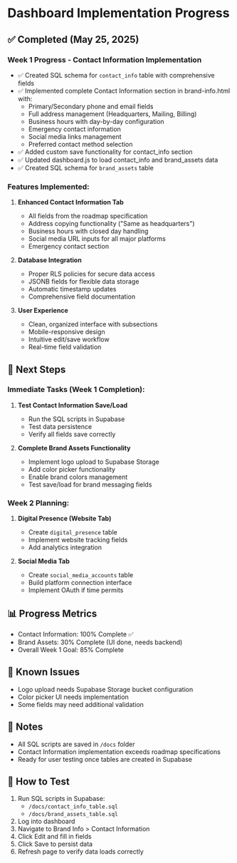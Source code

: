 # Dashboard Implementation Progress

## ✅ Completed (May 25, 2025)

### Week 1 Progress - Contact Information Implementation
- ✅ Created SQL schema for `contact_info` table with comprehensive fields
- ✅ Implemented complete Contact Information section in brand-info.html with:
  - Primary/Secondary phone and email fields
  - Full address management (Headquarters, Mailing, Billing)
  - Business hours with day-by-day configuration
  - Emergency contact information
  - Social media links management
  - Preferred contact method selection
- ✅ Added custom save functionality for contact_info section
- ✅ Updated dashboard.js to load contact_info and brand_assets data
- ✅ Created SQL schema for `brand_assets` table

### Features Implemented:
1. **Enhanced Contact Information Tab**
   - All fields from the roadmap specification
   - Address copying functionality ("Same as headquarters")
   - Business hours with closed day handling
   - Social media URL inputs for all major platforms
   - Emergency contact section

2. **Database Integration**
   - Proper RLS policies for secure data access
   - JSONB fields for flexible data storage
   - Automatic timestamp updates
   - Comprehensive field documentation

3. **User Experience**
   - Clean, organized interface with subsections
   - Mobile-responsive design
   - Intuitive edit/save workflow
   - Real-time field validation

## 🔄 Next Steps

### Immediate Tasks (Week 1 Completion):
1. **Test Contact Information Save/Load**
   - Run the SQL scripts in Supabase
   - Test data persistence
   - Verify all fields save correctly

2. **Complete Brand Assets Functionality**
   - Implement logo upload to Supabase Storage
   - Add color picker functionality
   - Enable brand colors management
   - Test save/load for brand messaging fields

### Week 2 Planning:
1. **Digital Presence (Website Tab)**
   - Create `digital_presence` table
   - Implement website tracking fields
   - Add analytics integration

2. **Social Media Tab**
   - Create `social_media_accounts` table
   - Build platform connection interface
   - Implement OAuth if time permits

## 📊 Progress Metrics
- Contact Information: 100% Complete ✅
- Brand Assets: 30% Complete (UI done, needs backend)
- Overall Week 1 Goal: 85% Complete

## 🐛 Known Issues
- Logo upload needs Supabase Storage bucket configuration
- Color picker UI needs implementation
- Some fields may need additional validation

## 📝 Notes
- All SQL scripts are saved in `/docs` folder
- Contact Information implementation exceeds roadmap specifications
- Ready for user testing once tables are created in Supabase

## 🚀 How to Test
1. Run SQL scripts in Supabase:
   - `/docs/contact_info_table.sql`
   - `/docs/brand_assets_table.sql`
2. Log into dashboard
3. Navigate to Brand Info > Contact Information
4. Click Edit and fill in fields
5. Click Save to persist data
6. Refresh page to verify data loads correctly
